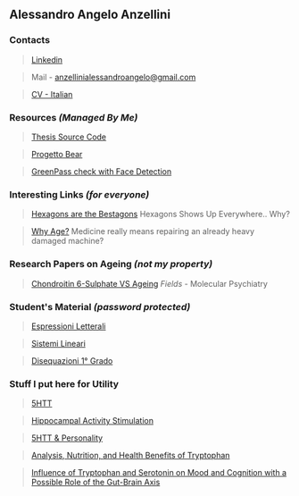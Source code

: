## Alessandro Angelo Anzellini 

### Contacts 

> [Linkedin](https://www.linkedin.com/in/alessandro-angelo-anzellini-033a62b1/)

> Mail - anzellinialessandroangelo@gmail.com

> [CV - Italian](https://github.com/Alexanderis1/AlessandroAngeloAnzellini/raw/gh-pages/res/AlessandroAngeloAnzellini-CV-Italian.pdf)


### Resources *(Managed By Me)*

> [Thesis Source Code](https://github.com/Alexanderis1/Schema_Alignment_for_Alaska_Benchmark)

> [Progetto Bear](https://www.progettobear.it/public/covid.php)

> [GreenPass check with Face Detection](/AlessandroAngeloAnzellini/greenpass)

### Interesting Links *(for everyone)*

> [Hexagons are the Bestagons](https://www.youtube.com/watch?v=thOifuHs6eY&ab_channel=CGPGrey)
Hexagons Shows Up Everywhere.. Why?

> [Why Age?](https://www.youtube.com/watch?v=GoJsr4IwCm4&ab_channel=Kurzgesagt%E2%80%93InaNutshell)
Medicine really means repairing an already heavy damaged machine?


### Research Papers on Ageing *(not my property)*

> [Chondroitin 6-Sulphate VS Ageing](https://github.com/Alexanderis1/AlessandroAngeloAnzellini/raw/gh-pages/res/s41380-021-01208-9.pdf)
*Fields -* Molecular Psychiatry

### Student's Material *(password protected)*

> [Espressioni Letterali](https://github.com/Alexanderis1/AlessandroAngeloAnzellini/raw/gh-pages/res/equazioni_letterali.pdf)

> [Sistemi Lineari](https://github.com/Alexanderis1/AlessandroAngeloAnzellini/raw/gh-pages/res/sistemi_lineari.pdf)

> [Disequazioni 1° Grado](https://github.com/Alexanderis1/AlessandroAngeloAnzellini/raw/gh-pages/res/disequazioni_1__grado.pdf)
### Stuff I put here for Utility

> [5HTT](https://github.com/Alexanderis1/AlessandroAngeloAnzellini/raw/gh-pages/res/CanliLesch3907_5HTT-Transporter.pdf) 

> [Hippocampal Activity Stimulation](https://github.com/Alexanderis1/AlessandroAngeloAnzellini/raw/gh-pages/res/zorumski_Airan-07.pdf)

> [5HTT & Personality](https://github.com/Alexanderis1/AlessandroAngeloAnzellini/raw/gh-pages/res/Effect_to_the_serotonin_transporter_gene_5-HTT_on_.pdf)

> [Analysis, Nutrition, and Health Benefits of Tryptophan](https://www.ncbi.nlm.nih.gov/pmc/articles/PMC6158605/)

> [Influence of Tryptophan and Serotonin on Mood and Cognition with a Possible Role of the Gut-Brain Axis](https://www.ncbi.nlm.nih.gov/pmc/articles/PMC4728667/)
